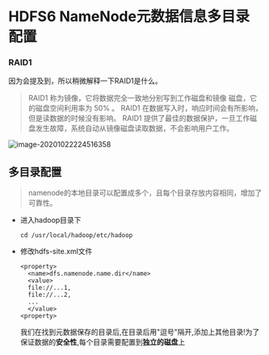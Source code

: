 # HDFS6  NameNode元数据信息多目录配置



### RAID1

因为会提及到，所以稍微解释一下RAID1是什么。

> RAID1 称为镜像，它将数据完全一致地分别写到工作磁盘和镜像 磁盘，它的磁盘空间利用率为 50% 。 RAID1 在数据写入时，响应时间会有所影响，但是读数据的时候没有影响。 RAID1 提供了最佳的数据保护，一旦工作磁盘发生故障，系统自动从镜像磁盘读取数据，不会影响用户工作。

![image-20201022224516358](C:\Users\Auraros\AppData\Roaming\Typora\typora-user-images\image-20201022224516358.png)

## 多目录配置

> namenode的本地目录可以配置成多个，且每个目录存放内容相同，增加了可靠性。

- 进入hadoop目录下

  ```
  cd /usr/local/hadoop/etc/hadoop
  ```

- 修改hdfs-site.xml文件

  ```
  <property>
  	<name>dfs.namenode.name.dir</name>
  	<value> 
  	file://...1,
  	file://...2,
  	...
  	</value>
  <property>
  ```

  我们在找到元数据保存的目录后,在目录后用"逗号"隔开,添加上其他目录!为了保证数据的**安全性**,每个目录需要配置到**独立的磁盘**上